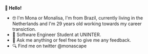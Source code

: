 <b> 👋 Hello!</b>
- 🤓 I'm Mona or Monalisa, I'm from Brazil, currently living in the Netherlands and I'm 29 years old working towards my career transiction. 
- 🌱 Software Engineer Student at UNINTER.
- 💭 Ask me anything or feel free to give me any feedback.
- 🔍 Find me on twitter @monascape 


